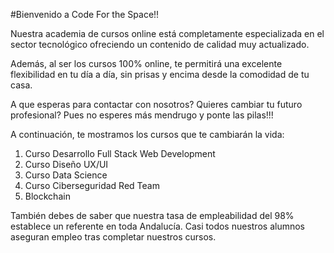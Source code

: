 #Bienvenido a Code For the Space!!

Nuestra academia de cursos online está completamente especializada
en el sector tecnológico ofreciendo un contenido de calidad muy
actualizado.

Además, al ser los cursos 100% online, te permitirá una excelente
flexibilidad en tu día a día, sin prisas y encima desde la comodidad
de tu casa.

A que esperas para contactar con nosotros? Quieres cambiar tu futuro
profesional? Pues no esperes más mendrugo y ponte las pilas!!!

A continuación, te mostramos los cursos que te cambiarán la vida:
1. Curso Desarrollo Full Stack Web Development
2. Curso Diseño UX/UI
3. Curso Data Science
4. Curso Ciberseguridad Red Team
5. Blockchain

También debes de saber que nuestra tasa de empleabilidad del 98%
establece un referente en toda Andalucía. Casi todos nuestros alumnos
aseguran empleo tras completar nuestros cursos.
